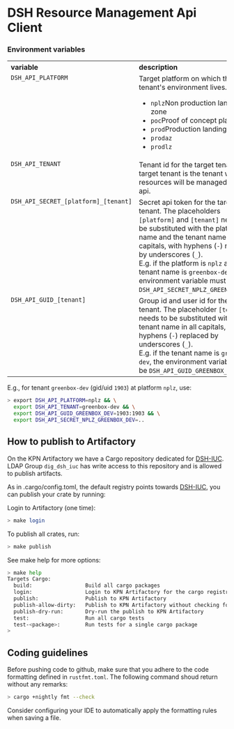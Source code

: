 # DSH Resource Management Api Client

### Environment variables

<table>
    <tr valign="top">
        <th align="left">variable</th>
        <th align="left">description</th>
    </tr>
    <tr valign="top">
        <td><code>DSH_API_PLATFORM</code></td>
        <td>
            Target platform on which the tenant's environment lives.
            <ul>
                <li><code>nplz</code>Non production landing zone</li>
                <li><code>poc</code>Proof of concept platform</li>
                <li><code>prod</code>Production landing zone</li>
                <li><code>prodaz</code></li>
                <li><code>prodlz</code></li>
            </ul>
        </td>
    </tr>
    <tr valign="top">
        <td><code>DSH_API_TENANT</code></td>
        <td>Tenant id for the target tenant. The target tenant is the tenant whose resources 
            will be managed via the api.</td>
    </tr>
    <tr valign="top">
        <td><code>DSH_API_SECRET_[platform]_[tenant]</code></td>
        <td>
            Secret api token for the target tenant. 
            The placeholders <code>[platform]</code> and <code>[tenant]</code> 
            need to be substituted with the platform name and the tenant name in all capitals, 
            with hyphens (<code>-</code>) replaced by underscores (<code>_</code>).<br/>
            E.g. if the platform is <code>nplz</code> and the tenant name is 
            <code>greenbox-dev</code>, the environment variable must be
            <code>DSH_API_SECRET_NPLZ_GREENBOX_DEV</code>.
        </td>
    </tr>
    <tr valign="top">
        <td><code>DSH_API_GUID_[tenant]</code></td>
        <td>
            Group id and user id for the target tenant.
            The placeholder <code>[tenant]</code> needs to be substituted 
            with the tenant name in all capitals, with hyphens (<code>-</code>) 
            replaced by underscores (<code>_</code>).<br/>
            E.g. if the tenant name is <code>greenbox-dev</code>, the environment variable must be
            <code>DSH_API_GUID_GREENBOX_DEV</code>.
        </td>
    </tr>
</table>

E.g., for tenant `greenbox-dev` (gid/uid `1903`) at platform `nplz`, use:

```bash
> export DSH_API_PLATFORM=nplz && \
  export DSH_API_TENANT=greenbox-dev && \
  export DSH_API_GUID_GREENBOX_DEV=1903:1903 && \
  export DSH_API_SECRET_NPLZ_GREENBOX_DEV=..
```

## How to publish to Artifactory

On the KPN Artifactory we have a Cargo repository dedicated
for [DSH-IUC](https://artifacts.kpn.org/ui/repos/tree/General/cargo-dsh-iuc-local).
LDAP Group `dig_dsh_iuc` has write access to this repository and is allowed to publish artifacts.

As in .cargo/config.toml, the default registry points
towards [DSH-IUC](https://artifacts.kpn.org/ui/repos/tree/General/cargo-dsh-iuc-local), you can
publish your crate by running:

Login to Artifactory (one time):

```bash
> make login
```

To publish all crates, run:

```bash
> make publish
```

See make help for more options:

```bash
> make help
Targets Cargo:
  build:                 Build all cargo packages
  login:                 Login to KPN Artifactory for the cargo registry
  publish:               Publish to KPN Artifactory
  publish-allow-dirty:   Publish to KPN Artifactory without checking for uncommited files
  publish-dry-run:       Dry-run the publish to KPN Artifactory
  test:                  Run all cargo tests
  test-<package>:        Run tests for a single cargo package
>
```

## Coding guidelines

Before pushing code to github, make sure that you adhere to the code formatting defined in
`rustfmt.toml`. The following command shoud return without any remarks:

```bash
> cargo +nightly fmt --check
```

Consider configuring your IDE to automatically apply the formatting rules when saving a file. 
